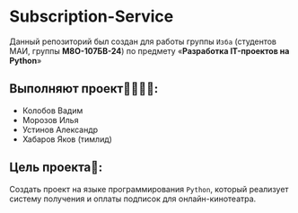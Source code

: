 # Subscription-Service
Данный репозиторий был создан для работы группы ```Изба``` (студентов МАИ, группы **М8О-107БВ-24**) по предмету «**Разработка IT-проектов на Python**»


## Выполняют проект👨‍👨‍👧‍👧:
* Колобов Вадим
* Морозов Илья
* Устинов Александр
* Хабаров Яков (тимлид)


## Цель проекта🧐:
Создать проект на языке программирования ```Python```, который реализует систему получения и оплаты подписок для онлайн-кинотеатра.